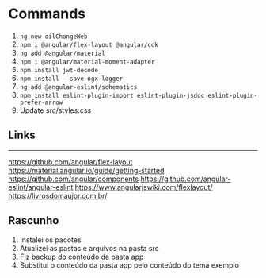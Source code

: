 # Commands

1. `ng new oilChangeWeb`
2. `npm i @angular/flex-layout @angular/cdk`
3. `ng add @angular/material`
4. `npm i @angular/material-moment-adapter`
5. `npm install jwt-decode`
6. `npm install --save ngx-logger`
7. `ng add @angular-eslint/schematics`
8. `npm install eslint-plugin-import eslint-plugin-jsdoc eslint-plugin-prefer-arrow`
9. Update src/styles.css

## Links

---
<https://github.com/angular/flex-layout>
<https://material.angular.io/guide/getting-started>
<https://github.com/angular/components>
<https://github.com/angular-eslint/angular-eslint>
<https://www.angularjswiki.com/flexlayout/>
<https://livrosdomaujor.com.br/>

## Rascunho

1. Instalei os pacotes
2. Atualizei as pastas e arquivos na pasta src
3. Fiz backup do conteúdo da pasta app
4. Substitui o conteúdo da pasta app pelo conteúdo do tema exemplo

